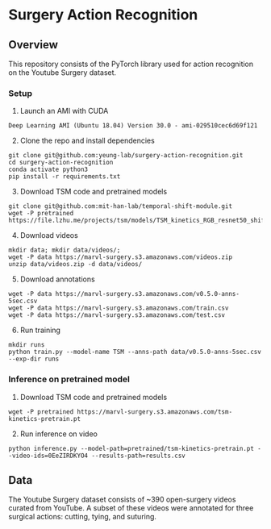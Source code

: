 # Surgery Action Recognition

## Overview
This repository consists of the PyTorch library used for action recognition on the Youtube Surgery dataset.


### Setup

1) Launch an AMI with CUDA  

```
Deep Learning AMI (Ubuntu 18.04) Version 30.0 - ami-029510cec6d69f121
```


2) Clone the repo and install dependencies

```
git clone git@github.com:yeung-lab/surgery-action-recognition.git
cd surgery-action-recognition
conda activate python3
pip install -r requirements.txt
```

3) Download TSM code and pretrained models

```
git clone git@github.com:mit-han-lab/temporal-shift-module.git
wget -P pretrained https://file.lzhu.me/projects/tsm/models/TSM_kinetics_RGB_resnet50_shift8_blockres_avg_segment8_e100_dense_nl.pth
```

4) Download videos

```
mkdir data; mkdir data/videos/;
wget -P data https://marvl-surgery.s3.amazonaws.com/videos.zip
unzip data/videos.zip -d data/videos/
```

5) Download annotations
```
wget -P data https://marvl-surgery.s3.amazonaws.com/v0.5.0-anns-5sec.csv
wget -P data https://marvl-surgery.s3.amazonaws.com/train.csv
wget -P data https://marvl-surgery.s3.amazonaws.com/test.csv
```

6) Run training
```
mkdir runs
python train.py --model-name TSM --anns-path data/v0.5.0-anns-5sec.csv --exp-dir runs
```


### Inference on pretrained model 
1) Download TSM code and pretrained models

```
wget -P pretrained https://marvl-surgery.s3.amazonaws.com/tsm-kinetics-pretrain.pt
```

2) Run inference on video

```
python inference.py --model-path=pretrained/tsm-kinetics-pretrain.pt --video-ids=0EeZIRDKYO4 --results-path=results.csv
```

## Data
The Youtube Surgery dataset consists of ~390 open-surgery videos curated from YouTube. A subset of these videos were annotated for three surgical actions: cutting, tying, and suturing.



